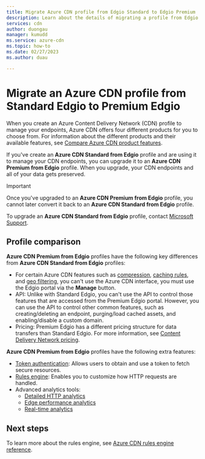 ```yaml
---
title: Migrate Azure CDN profile from Edgio Standard to Edgio Premium
description: Learn about the details of migrating a profile from Edgio Standard to Edgio Premium.
services: cdn
author: duongau
manager: kumudd
ms.service: azure-cdn
ms.topic: how-to
ms.date: 02/27/2023
ms.author: duau

---
```

# Migrate an Azure CDN profile from Standard Edgio to Premium Edgio

When you create an Azure Content Delivery Network (CDN) profile to manage your endpoints, Azure CDN offers four different products for you to choose from. For information about the different products and their available features, see [Compare Azure CDN product features](cdn-features.md).

If you've create an **Azure CDN Standard from Edgio** profile and are using it to manage your CDN endpoints, you can upgrade it to an **Azure CDN Premium from Edgio** profile. When you upgrade, your CDN endpoints and all of your data gets preserved. 

> [!IMPORTANT]
> Once you've upgraded to an **Azure CDN Premium from Edgio** profile, you cannot later convert it back to an **Azure CDN Standard from Edgio** profile.
> 

To upgrade an **Azure CDN Standard from Edgio** profile, contact [Microsoft Support](https://azure.microsoft.com/support/options/).

## Profile comparison
**Azure CDN Premium from Edgio** profiles have the following key differences from **Azure CDN Standard from Edgio** profiles:
- For certain Azure CDN features such as [compression](cdn-improve-performance.md), [caching rules](cdn-caching-rules.md), and [geo filtering](cdn-restrict-access-by-country-region.md), you can't use the Azure CDN interface, you must use the Edgio portal via the **Manage** button.
- API: Unlike with Standard Edgio, you can't use the API to control those features that are accessed from the Premium Edgio portal. However, you can use the API to control other common features, such as creating/deleting an endpoint, purging/load cached assets, and enabling/disable a custom domain.
- Pricing: Premium Edgio has a different pricing structure for data transfers  than Standard Edgio. For more information, see [Content Delivery Network pricing](https://azure.microsoft.com/pricing/details/cdn/).

**Azure CDN Premium from Edgio** profiles have the following extra features:
- [Token authentication](cdn-token-auth.md): Allows users to obtain and use a token to fetch secure resources.
- [Rules engine](./cdn-verizon-premium-rules-engine.md): Enables you to customize how HTTP requests are handled.
- Advanced analytics tools:
   - [Detailed HTTP analytics](cdn-advanced-http-reports.md)
   - [Edge performance analytics](cdn-edge-performance.md)
   - [Real-time analytics](cdn-real-time-alerts.md)


## Next steps
To learn more about the rules engine, see [Azure CDN rules engine reference](./cdn-verizon-premium-rules-engine-reference.md).
